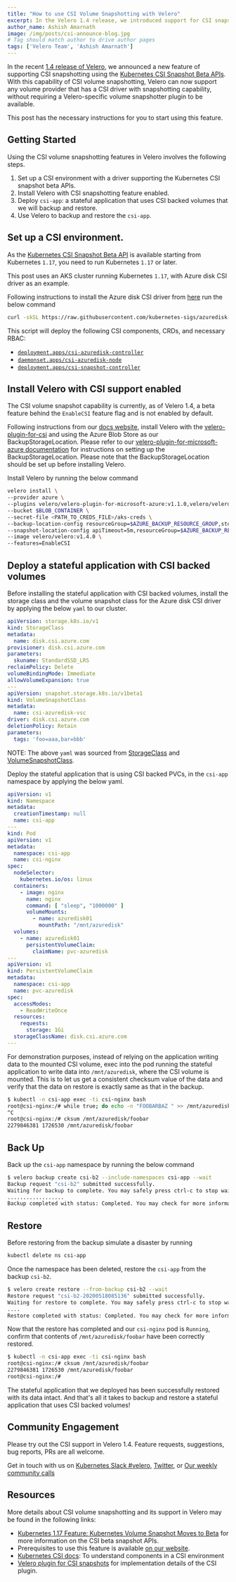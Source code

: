 ```yaml
---
title: "How to use CSI Volume Snapshotting with Velero"
excerpt: In the Velero 1.4 release, we introduced support for CSI snapshotting v1beta1 APIs. This post provides step-by-step instructions on setting up a CSI environment in Azure, installing Velero 1.4 with the velero-plugin-for-csi, and a demo of this feature in action.
author_name: Ashish Amarnath
image: /img/posts/csi-announce-blog.jpg
# Tag should match author to drive author pages
tags: ['Velero Team', 'Ashish Amarnath']
---
```


In the recent [1.4 release of Velero](https://github.com/vmware-tanzu/velero/releases), we announced a new feature of supporting CSI snapshotting using the [Kubernetes CSI Snapshot Beta APIs](https://kubernetes.io/docs/concepts/storage/volume-snapshots/).
With this capability of CSI volume snapshotting, Velero can now support any volume provider that has a CSI driver with snapshotting capability, without requiring a Velero-specific volume snapshotter plugin to be available.

This post has the necessary instructions for you to start using this feature.

## Getting Started

Using the CSI volume snapshotting features in Velero involves the following steps.

1. Set up a CSI environment with a driver supporting the Kubernetes CSI snapshot beta APIs.
1. Install Velero with CSI snapshotting feature enabled.
1. Deploy `csi-app`: a stateful application that uses CSI backed volumes that we will backup and restore.
1. Use Velero to backup and restore the `csi-app`.

## Set up a CSI environment.

As the [Kubernetes CSI Snapshot Beta API](https://kubernetes.io/docs/concepts/storage/volume-snapshots/) is available starting from Kubernetes `1.17`, you need to run Kubernetes `1.17` or later.

This post uses an AKS cluster running Kubernetes `1.17`, with Azure disk CSI driver as an example.

Following instructions to install the Azure disk CSI driver from [here](https://github.com/kubernetes-sigs/azuredisk-csi-driver/blob/master/docs/install-csi-driver-master.md) run the below command

```bash 
curl -skSL https://raw.githubusercontent.com/kubernetes-sigs/azuredisk-csi-driver/master/deploy/install-driver.sh | bash -s master snapshot -- 
```

This script will deploy the following CSI components, CRDs, and necessary RBAC:

- [`deployment.apps/csi-azuredisk-controller`](https://github.com/kubernetes-sigs/azuredisk-csi-driver/blob/master/deploy/csi-azuredisk-controller.yaml)
- [`daemonset.apps/csi-azuredisk-node`](https://github.com/kubernetes-sigs/azuredisk-csi-driver/blob/master/deploy/csi-azuredisk-node.yaml)
- [`deployment.apps/csi-snapshot-controller`](https://github.com/kubernetes-sigs/azuredisk-csi-driver/blob/master/deploy/csi-snapshot-controller.yaml)

## Install Velero with CSI support enabled

The CSI volume snapshot capability is currently, as of Velero 1.4, a beta feature behind the `EnableCSI` feature flag and is not enabled by default.

Following instructions from our [docs website](https://velero.io/docs/csi/), install Velero with the [velero-plugin-for-csi](https://github.com/vmware-tanzu/velero-plugin-for-csi) and using the Azure Blob Store as our BackupStorageLocation. Please refer to our [velero-plugin-for-microsoft-azure documentation](https://github.com/vmware-tanzu/velero-plugin-for-microsoft-azure) for instructions on setting up the BackupStorageLocation. Please note that the BackupStorageLocation should be set up before installing Velero.

Install Velero by running the below command

```bash
velero install \ 
--provider azure \ 
--plugins velero/velero-plugin-for-microsoft-azure:v1.1.0,velero/velero-plugin-for-csi:v0.1.1 \ 
--bucket $BLOB_CONTAINER \ 
--secret-file <PATH_TO_CREDS_FILE>/aks-creds \ 
--backup-location-config resourceGroup=$AZURE_BACKUP_RESOURCE_GROUP,storageAccount=$AZURE_STORAGE_ACCOUNT_NAME,subscriptionId=$AZURE_BACKUP_SUBSCRIPTION_ID \ 
--snapshot-location-config apiTimeout=5m,resourceGroup=$AZURE_BACKUP_RESOURCE_GROUP,subscriptionId=$AZURE_BACKUP_SUBSCRIPTION_ID \ 
--image velero/velero:v1.4.0 \ 
--features=EnableCSI 
```

## Deploy a stateful application with CSI backed volumes

Before installing the stateful application with CSI backed volumes, install the storage class and the volume snapshot class for the Azure disk CSI driver by applying the below `yaml` to our cluster.

```yaml
apiVersion: storage.k8s.io/v1 
kind: StorageClass 
metadata: 
  name: disk.csi.azure.com 
provisioner: disk.csi.azure.com 
parameters: 
  skuname: StandardSSD_LRS 
reclaimPolicy: Delete 
volumeBindingMode: Immediate 
allowVolumeExpansion: true
---
apiVersion: snapshot.storage.k8s.io/v1beta1 
kind: VolumeSnapshotClass 
metadata: 
  name: csi-azuredisk-vsc 
driver: disk.csi.azure.com 
deletionPolicy: Retain 
parameters:
  tags: 'foo=aaa,bar=bbb' 
```

NOTE: The above `yaml` was sourced from [StorageClass](https://github.com/kubernetes-sigs/azuredisk-csi-driver/blob/master/deploy/example/storageclass-azuredisk-csi.yaml) and [VolumeSnapshotClass](https://github.com/kubernetes-sigs/azuredisk-csi-driver/blob/master/deploy/example/snapshot/storageclass-azuredisk-snapshot.yaml).


Deploy the stateful application that is using CSI backed PVCs, in the `csi-app` namespace by applying the below yaml.

```yaml
apiVersion: v1
kind: Namespace
metadata:
  creationTimestamp: null
  name: csi-app
---
kind: Pod
apiVersion: v1
metadata:
  namespace: csi-app
  name: csi-nginx
spec:
  nodeSelector:
    kubernetes.io/os: linux
  containers:
    - image: nginx
      name: nginx
      command: [ "sleep", "1000000" ]
      volumeMounts:
        - name: azuredisk01
          mountPath: "/mnt/azuredisk"
  volumes:
    - name: azuredisk01
      persistentVolumeClaim:
        claimName: pvc-azuredisk
---
apiVersion: v1
kind: PersistentVolumeClaim
metadata:
  namespace: csi-app
  name: pvc-azuredisk
spec:
  accessModes:
    - ReadWriteOnce
  resources:
    requests:
      storage: 1Gi
  storageClassName: disk.csi.azure.com
---
```

For demonstration purposes, instead of relying on the application writing data to the mounted CSI volume, exec into the pod running the stateful application to write data into `/mnt/azuredisk`, where the CSI volume is mounted.
This is to let us get a consistent checksum value of the data and verify that the data on restore is exactly same as that in the backup.

```bash
$ kubectl -n csi-app exec -ti csi-nginx bash 
root@csi-nginx:/# while true; do echo -n "FOOBARBAZ " >> /mnt/azuredisk/foobar; done 
^C 
root@csi-nginx:/# cksum /mnt/azuredisk/foobar 
2279846381 1726530 /mnt/azuredisk/foobar 
```

## Back Up

Back up the `csi-app` namespace by running the below command

```bash
$ velero backup create csi-b2 --include-namespaces csi-app --wait 
Backup request "csi-b2" submitted successfully. 
Waiting for backup to complete. You may safely press ctrl-c to stop waiting - your backup will continue in the background. 
.................. 
Backup completed with status: Completed. You may check for more information using the commands `velero backup describe csi-b2` and `velero backup logs csi-b2`.
```

## Restore

Before restoring from the backup simulate a disaster by running

```bash
kubectl delete ns csi-app
```

Once the namespace has been deleted, restore the `csi-app` from the backup `csi-b2`.

```bash
$ velero create restore --from-backup csi-b2 --wait 
Restore request "csi-b2-20200518085136" submitted successfully. 
Waiting for restore to complete. You may safely press ctrl-c to stop waiting - your restore will continue in the background. 
.... 
Restore completed with status: Completed. You may check for more information using the commands `velero restore describe csi-b2-20200518085136` and `velero restore logs csi-b2-20200518085136`. 
```

Now that the restore has completed and our `csi-nginx` pod is `Running`, confirm that contents of `/mnt/azuredisk/foobar` have been correctly restored.

```bash
$ kubectl -n csi-app exec -ti csi-nginx bash 
root@csi-nginx:/# cksum /mnt/azuredisk/foobar 
2279846381 1726530 /mnt/azuredisk/foobar 
root@csi-nginx:/# 
```

The stateful application that we deployed has been successfully restored with its data intact.
And that's all it takes to backup and restore a stateful application that uses CSI backed volumes!

## Community Engagement

Please try out the CSI support in Velero 1.4. Feature requests, suggestions, bug reports, PRs are all welcome.

Get in touch with us on [Kubernetes Slack #velero](https://kubernetes.slack.com/archives/C6VCGP4MT), [Twitter](https://twitter.com/projectvelero), or [Our weekly community calls](https://velero.io/community/)


## Resources

More details about CSI volume snapshotting and its support in Velero may be found in the following links:

- [Kubernetes 1.17 Feature: Kubernetes Volume Snapshot Moves to Beta](https://kubernetes.io/blog/2019/12/09/kubernetes-1-17-feature-cis-volume-snapshot-beta/) for more information on the CSI beta snapshot APIs.
- Prerequisites to use this feature is available [on our website](https://velero.io/docs/csi).
- [Kubernetes CSI docs](https://kubernetes-csi.github.io/docs/sidecar-containers.html): To understand components in a CSI environment
- [Velero plugin for CSI snapshots](https://github.com/vmware-tanzu/velero-plugin-for-csi) for implementation details of the CSI plugin.
